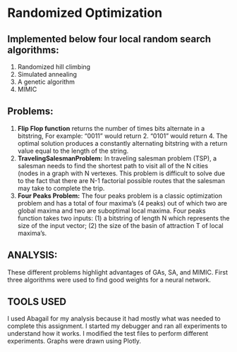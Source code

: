 # Randomized Optimization

## Implemented below four local random search algorithms:
1. Randomized hill climbing
2. Simulated annealing
3. A genetic algorithm
4. MIMIC

## Problems:
1. **Flip Flop function** returns the number of times bits alternate in a bitstring, For example: “0011” would return 2.
“0101” would return 4. The optimal solution produces a constantly alternating bitstring with a return value equal
to the length of the string.
2. **TravelingSalesmanProblem:** In traveling salesman problem (TSP), a salesman needs to find the shortest path
to visit all of the N cities (nodes in a graph with N vertexes. This problem is difficult to solve due to the fact that
there are N-1 factorial possible routes that the salesman may take to complete the trip.
3. **Four Peaks Problem:** The four peaks problem is a classic optimization problem and has a total of four
maxima’s (4 peaks) out of which two are global maxima and two are suboptimal local maxima. Four peaks
function takes two inputs: (1) a bitstring of length N which represents the size of the input vector; (2) the size of
the basin of attraction T of local maxima’s.

## ANALYSIS: 
These different problems highlight advantages of GAs, SA, and MIMIC. First three algorithms were used to find good weights for a neural network.

## TOOLS USED
I used Abagail for my analysis because it had mostly what was needed to complete this assignment. I started my debugger and ran all experiments to understand how it works. I modified the test files to perform different experiments. Graphs were drawn using Plotly.
